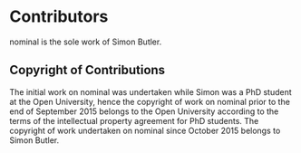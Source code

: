 # Contributors

nominal is the sole work of Simon Butler.

## Copyright of Contributions
The initial work on nominal was undertaken while Simon was a PhD student at
the Open University, hence the copyright of work on nominal prior to the end of
September 2015 belongs to the Open University according to the terms of
the intellectual property agreement for PhD students. The copyright of work
undertaken on nominal since October 2015 belongs to Simon Butler. 
